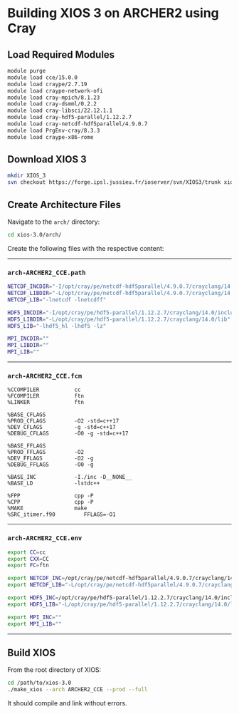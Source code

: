 # Building XIOS 3 on ARCHER2 using Cray

## Load Required Modules

```bash
module purge
module load cce/15.0.0
module load craype/2.7.19
module load craype-network-ofi
module load cray-mpich/8.1.23
module load cray-dsmml/0.2.2
module load cray-libsci/22.12.1.1
module load cray-hdf5-parallel/1.12.2.7
module load cray-netcdf-hdf5parallel/4.9.0.7
module load PrgEnv-cray/8.3.3
module load craype-x86-rome
```

## Download XIOS 3

```bash
mkdir XIOS_3
svn checkout https://forge.ipsl.jussieu.fr/ioserver/svn/XIOS3/trunk xios-3.0
```

## Create Architecture Files

Navigate to the `arch/` directory:

```bash
cd xios-3.0/arch/
```

Create the following files with the respective content:

---

### `arch-ARCHER2_CCE.path`

```bash
NETCDF_INCDIR="-I/opt/cray/pe/netcdf-hdf5parallel/4.9.0.7/crayclang/14.0/include"
NETCDF_LIBDIR="-L/opt/cray/pe/netcdf-hdf5parallel/4.9.0.7/crayclang/14.0/lib"
NETCDF_LIB="-lnetcdf -lnetcdff"

HDF5_INCDIR="-I/opt/cray/pe/hdf5-parallel/1.12.2.7/crayclang/14.0/include"
HDF5_LIBDIR="-L/opt/cray/pe/hdf5-parallel/1.12.2.7/crayclang/14.0/lib"
HDF5_LIB="-lhdf5_hl -lhdf5 -lz"

MPI_INCDIR=""
MPI_LIBDIR=""
MPI_LIB=""
```

---

### `arch-ARCHER2_CCE.fcm`

```fcm
%CCOMPILER           cc
%FCOMPILER           ftn
%LINKER              ftn

%BASE_CFLAGS
%PROD_CFLAGS         -O2 -std=c++17
%DEV_CFLAGS          -g -std=c++17
%DEBUG_CFLAGS        -O0 -g -std=c++17

%BASE_FFLAGS
%PROD_FFLAGS         -O2
%DEV_FFLAGS          -O2 -g
%DEBUG_FFLAGS        -O0 -g

%BASE_INC            -I./inc -D__NONE__
%BASE_LD             -lstdc++

%FPP                 cpp -P
%CPP                 cpp -P
%MAKE                make
%SRC_itimer.f90         FFLAGS=-O1
```

---

### `arch-ARCHER2_CCE.env`

```bash
export CC=cc
export CXX=CC
export FC=ftn

export NETCDF_INC=/opt/cray/pe/netcdf-hdf5parallel/4.9.0.7/crayclang/14.0/include
export NETCDF_LIB="-L/opt/cray/pe/netcdf-hdf5parallel/4.9.0.7/crayclang/14.0/lib -lnetcdf -lnetcdff"

export HDF5_INC=/opt/cray/pe/hdf5-parallel/1.12.2.7/crayclang/14.0/include
export HDF5_LIB="-L/opt/cray/pe/hdf5-parallel/1.12.2.7/crayclang/14.0/lib -lhdf5_hl -lhdf5 -lz"

export MPI_INC=""
export MPI_LIB=""
```

---

## Build XIOS

From the root directory of XIOS:

```bash
cd /path/to/xios-3.0
./make_xios --arch ARCHER2_CCE --prod --full
```

It should compile and link without errors.
